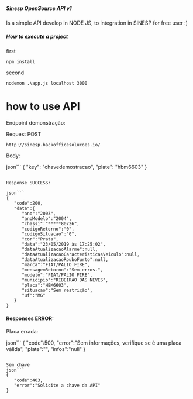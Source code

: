 ##### Sinesp OpenSource API v1
Is a simple API develop in NODE JS, to integration in SINESP for free user :)

##### How to execute a project

first
```
npm install
```

second 
```
nodemon .\app.js localhost 3000
```

# how to use API

Endpoint demonstração:

Request POST

```
http://sinesp.backofficesolucoes.io/
```

Body:

json```
{
  "key": "chavedemostracao",
  "plate": "hbm6603"
}
```

Response SUCCESS:

json```
{
   "code":200,
   "data":{
      "ano":"2003",
      "anoModelo":"2004",
      "chassi":"*****80726",
      "codigoRetorno":"0",
      "codigoSituacao":"0",
      "cor":"Prata",
      "data":"23/05/2019 às 17:25:02",
      "dataAtualizacaoAlarme":null,
      "dataAtualizacaoCaracteristicasVeiculo":null,
      "dataAtualizacaoRouboFurto":null,
      "marca":"FIAT/PALIO FIRE",
      "mensagemRetorno":"Sem erros.",
      "modelo":"FIAT/PALIO FIRE",
      "municipio":"RIBEIRAO DAS NEVES",
      "placa":"HBM6603",
      "situacao":"Sem restrição",
      "uf":"MG"
   }
}
```

#### Responses ERROR:

Placa errada:

json```
{
   "code":500,
   "error":"Sem informações, verifique se é uma placa válida",
   "plate":"",
   "infos":"null"
}
```

Sem chave
json```
{
   "code":403,
   "error":"Solicite a chave da API"
}
```
